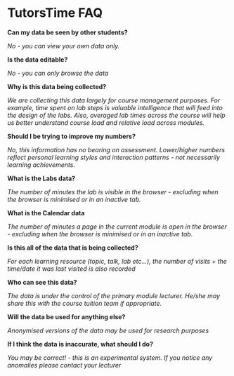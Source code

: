 # TutorsTime FAQ

**Can my data be seen by other students?**

_No - you can view your own data only._

**Is the data editable?**

_No - you can only browse the data_

**Why is this data being collected?**

_We are collecting this data largely for course management purposes. For example, time spent on lab steps is valuable intelligence that will feed into the design of the labs. Also, averaged lab times across the course will help us better understand course load and relative load across modules._

**Should I be trying to improve my numbers?**

_No, this information has no bearing on assessment. Lower/higher numbers reflect personal learning styles and interaction patterns - not necessarily learning achievements._

**What is the Labs data?**

_The number of minutes the lab is visible in the browser - excluding when the browser is minimised or in an inactive tab._

**What is the Calendar data**

_The number of minutes a page in the current module is open in the browser - excluding when the browser is minimised or in an inactive tab._

**Is this all of the data that is being collected?**

_For each learning resource (topic, talk, lab etc...), the number of visits + the time/date it was last visited is also recorded_

**Who can see this data?**

_The data is under the control of the primary module lecturer. He/she may share this with the course tuition team if appropriate._

**Will the data be used for anything else?**

_Anonymised versions of the data may be used for research purposes_

**If I think the data is inaccurate, what should I do?**

_You may be correct! - this is an experimental system. If you notice any anomalies please contact your lecturer_

